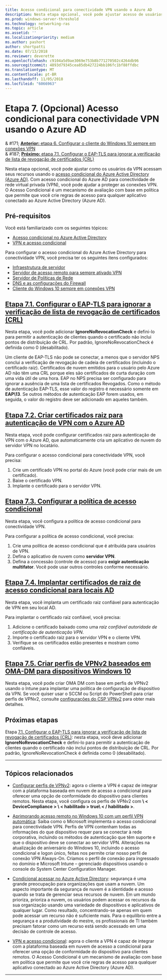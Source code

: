 ```yaml
---
title: Acesso condicional para conectividade VPN usando o Azure AD
description: Nesta etapa opcional, você pode ajustar acesso de usuários autorizado como VPN seus recursos usando o acesso condicional do Azure Active Directory (Azure AD).
ms.prod: windows-server-threshold
ms.technology: networking-ras
ms.topic: article
ms.assetid: ''
ms.localizationpriority: medium
ms.author: pashort
author: shortpatti
ms.date: 07/13/2018
ms.reviewer: deverette
ms.openlocfilehash: c9104a5d9ae3069e753b8b771270502c4264db96
ms.sourcegitcommit: 4893d79345cea85db427224bb106fc1bf88ffdbc
ms.translationtype: MT
ms.contentlocale: pt-BR
ms.lasthandoff: 11/05/2018
ms.locfileid: "6066963"
---
```

# Etapa 7. (Opcional) Acesso condicional para conectividade VPN usando o Azure AD

& #171;  [ **Anterior:** etapa 6. Configurar o cliente do Windows 10 sempre em conexões VPN](always-on-vpn/deploy/vpn-deploy-client-vpn-connections.md)<br>
& #187; [ **Próximo:** etapa 7.1. Configurar o EAP-TLS para ignorar a verificação de lista de revogação de certificados (CRL)](vpn-config-eap-tls-to-ignore-crl-checking.md)

Nesta etapa opcional, você pode ajustar como os usuários da VPN acessam seus recursos usando o [acesso condicional do Azure Active Directory (Azure AD)](https://docs.microsoft.com/azure/active-directory/active-directory-conditional-access-azure-portal). Com acesso condicional do Azure AD para conectividade de rede virtual privada (VPN), você pode ajudar a proteger as conexões VPN. O Acesso Condicional é um mecanismo de avaliação com base em política que permite que você crie regras de acesso para qualquer aplicativo conectado ao Azure Active Directory (Azure AD). 

## Pré-requisitos

Você está familiarizado com os seguintes tópicos:
- [Acesso condicional no Azure Active Directory](https://docs.microsoft.com/azure/active-directory/active-directory-conditional-access-azure-portal)
- [VPN e acesso condicional](https://docs.microsoft.com/windows/access-protection/vpn/vpn-conditional-access)

Para configurar o acesso condicional do Azure Active Directory para conectividade VPN, você precisa ter os seguintes itens configurados:
- [Infraestrutura de servidor](always-on-vpn/deploy/vpn-deploy-server-infrastructure.md)
- [Servidor de acesso remoto para sempre ativado VPN](always-on-vpn/deploy/vpn-deploy-ras.md)
- [Servidor de Políticas de Rede](always-on-vpn/deploy/vpn-deploy-nps.md)
- [DNS e as configurações do Firewall](always-on-vpn/deploy/vpn-deploy-dns-firewall.md)
- [Cliente do Windows 10 sempre em conexões VPN](always-on-vpn/deploy/vpn-deploy-client-vpn-connections.md)

## [Etapa 7.1. Configurar o EAP-TLS para ignorar a verificação de lista de revogação de certificados (CRL)](vpn-config-eap-tls-to-ignore-crl-checking.md)

Nesta etapa, você pode adicionar **IgnoreNoRevocationCheck** e defini-lo para permitir a autenticação de clientes quando o certificado não inclui pontos de distribuição de CRL. Por padrão, IgnoreNoRevocationCheck é definida como 0 (desabilitado).

Um cliente de EAP-TLS não pode se conectar, a menos que o servidor NPS conclui a verificação de revogação de cadeia de certificados (incluindo o certificado raiz). Certificados de nuvem emitidos para o usuário pelo Azure AD não têm uma CRL porque eles são certificados de curta duração com uma vida útil de uma hora. EAP no NPS precisa ser configurado para ignorar a ausência de uma lista de certificados Revogados. Como o método de autenticação EAP-TLS, esse valor do registro é necessário somente em **EAP\13**. Se outros métodos de autenticação EAP forem usados, em seguida, o valor do registro deve ser adicionado em aqueles também. 




## [Etapa 7.2. Criar certificados raiz para autenticação de VPN com o Azure AD](vpn-create-root-cert-for-vpn-auth-azure-ad.md)

Nesta etapa, você pode configurar certificados raiz para autenticação de VPN com o Azure AD, que automaticamente cria um aplicativo de nuvem do servidor VPN no locatário.  

Para configurar o acesso condicional para conectividade VPN, você precisa:
1. Crie um certificado VPN no portal do Azure (você pode criar mais de um certificado).
2. Baixe o certificado VPN.
3. Implante o certificado para o servidor VPN.

## [Etapa 7.3. Configurar a política de acesso condicional](vpn-config-conditional-access-policy.md)

Nesta etapa, você configura a política de acesso condicional para conectividade VPN. 

Para configurar a política de acesso condicional, você precisa:
1. Crie uma política de acesso condicional que é atribuída para usuários de VPN.
2. Defina o aplicativo de nuvem como **servidor VPN**.
3. Defina a concessão (controle de acesso) para **exigir autenticação multifator**.  Você pode usar outros controles conforme necessário.

## [Etapa 7.4. Implantar certificados de raiz de acesso condicional para locais AD](vpn-deploy-cond-access-root-cert-to-on-premise-ad.md)

Nesta etapa, você implanta um certificado raiz confiável para autenticação de VPN em seu local AD.

Para implantar o certificado raiz confiável, você precisa:
1. Adicione o certificado baixado como uma *raiz confiável autoridade de certificação de autenticação VPN*.
2. Importe o certificado raiz para o servidor VPN e o cliente VPN.
3. Verifique se os certificados estão presentes e mostram como confiáveis.


## [Etapa 7.5. Criar perfis de VPNv2 baseados em OMA-DM para dispositivos Windows 10](vpn-create-oma-dm-based-vpnv2-profiles.md)

Nesta etapa, você pode criar OMA DM com base em perfis de VPNv2 usando o Intune para implantar uma política de configuração de dispositivo da VPN. Se você quiser usar o SCCM ou Script do PowerShell para criar perfis de VPNv2, consulte [configurações do CSP VPNv2](https://docs.microsoft.com/windows/client-management/mdm/vpnv2-csp) para obter mais detalhes. 


## Próximas etapas
Etapa [7.1. Configurar o EAP-TLS para ignorar a verificação de lista de revogação de certificados (CRL)](vpn-config-eap-tls-to-ignore-crl-checking.md): nesta etapa, você deve adicionar **IgnoreNoRevocationCheck** e defini-lo para permitir a autenticação de clientes quando o certificado não inclui pontos de distribuição de CRL. Por padrão, IgnoreNoRevocationCheck é definida como 0 (desabilitado).

---

## Tópicos relacionados
- [Configurar perfis de VPNv2](https://docs.microsoft.com/windows/access-protection/vpn/vpn-conditional-access): agora o cliente a VPN é capaz de integrar com a plataforma baseada em nuvem de acesso a condicional para oferecer uma opção de conformidade do dispositivo para clientes remotos. Nesta etapa, você configura os perfis de VPNv2 com **\ < DeviceCompliance > \ < habilitado > true\ < / habilitado >**. 
 
- [Aprimorando acesso remoto no Windows 10 com um perfil VPN automática](https://www.microsoft.com/itshowcase/Article/Content/894/Enhancing-remote-access-in-Windows-10-with-an-automatic-VPN-profile): Saiba como o Microsoft implementa o acesso condicional para conectividade VPN. Perfis de VPN contenham todas as informações do que dispositivo requer para se conectar à rede corporativa, incluindo os métodos de autenticação que têm suporte e que o dispositivo deve se conectar ao servidor VPN. Alterações na atualização de aniversário do Windows 10, incluindo o acesso condicional e logon único, feitas nos permite criar nosso perfil de conexão VPN Always-On. Criamos o perfil de conexão para ingressado no domínio e Microsoft Intune – gerenciado dispositivos usando o console do System Center Configuration Manager. 

- [Condicional acessar no Azure Active Directory](https://docs.microsoft.com/azure/active-directory/active-directory-conditional-access-azure-portal): segurança é uma grande preocupação para organizações que usam a nuvem. Um aspecto importante da segurança de nuvem é a identidade e acesso quando se trata de gerenciar seus recursos de nuvem. Em um mundo prioriza, prioriza a nuvem, os usuários podem acessar os recursos da sua organização usando uma variedade de dispositivos e aplicativos de qualquer lugar. Como resultado, concentrando-se apenas em quem pode acessar um recurso não é suficiente mais. Para o equilíbrio entre a segurança e a produtividade do mestre, os profissionais de TI também precisam fatorar como um recurso está sendo acessado em uma decisão de controle de acesso.

- [VPN e acesso condicional](https://docs.microsoft.com/windows/access-protection/vpn/vpn-conditional-access): agora o cliente a VPN é capaz de integrar com a plataforma baseada em nuvem de acesso a condicional para oferecer uma opção de conformidade do dispositivo para clientes remotos. O Acesso Condicional é um mecanismo de avaliação com base em política que permite que você crie regras de acesso para qualquer aplicativo conectado ao Azure Active Directory (Azure AD). 

---